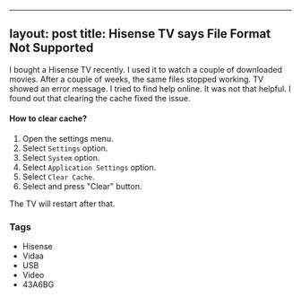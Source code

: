 ------
layout: post
title: Hisense TV says File Format Not Supported
--- 

I bought a Hisense TV recently. I used it to watch a couple of downloaded movies. After a couple of weeks, the same files stopped working. TV showed an error message. I tried to find help online. It was not that helpful. I found out that clearing the cache fixed the issue.

#### How to clear cache?

1. Open the settings menu.
2. Select `Settings` option.
3. Select `System` option.
4. Select `Application Settings` option.
5. Select `Clear Cache`.
6. Select and press "Clear" button.

The TV will restart after that.

### Tags

- Hisense
- Vidaa
- USB
- Video
- 43A6BG
